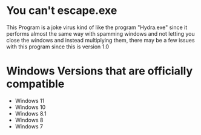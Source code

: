 # You can't escape.exe
This Program is a joke virus kind of like the program "Hydra.exe" since it performs almost the same way with spamming windows and not letting you close the windows and instead multiplying them, there may be a few issues with this program since this is version 1.0

# Windows Versions that are officially compatible

- Windows 11
- Windows 10
- Windows 8.1
- Windows 8
- Windows 7



